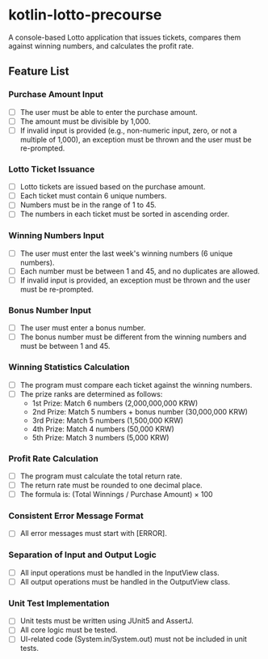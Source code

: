 # kotlin-lotto-precourse

A console-based Lotto application that issues tickets, compares them against winning numbers, and calculates the profit rate.

## Feature List

### Purchase Amount Input
- [ ] The user must be able to enter the purchase amount.
- [ ] The amount must be divisible by 1,000.
- [ ] If invalid input is provided (e.g., non-numeric input, zero, or not a multiple of 1,000), an exception must be thrown and the user must be re-prompted.

### Lotto Ticket Issuance
- [ ] Lotto tickets are issued based on the purchase amount.
- [ ] Each ticket must contain 6 unique numbers.
- [ ] Numbers must be in the range of 1 to 45.
- [ ] The numbers in each ticket must be sorted in ascending order.

### Winning Numbers Input
- [ ] The user must enter the last week's winning numbers (6 unique numbers).
- [ ] Each number must be between 1 and 45, and no duplicates are allowed.
- [ ] If invalid input is provided, an exception must be thrown and the user must be re-prompted.

### Bonus Number Input
- [ ] The user must enter a bonus number.
- [ ] The bonus number must be different from the winning numbers and must be between 1 and 45.

### Winning Statistics Calculation
- [ ] The program must compare each ticket against the winning numbers.
- [ ] The prize ranks are determined as follows:
    - 1st Prize: Match 6 numbers (2,000,000,000 KRW)
    - 2nd Prize: Match 5 numbers + bonus number (30,000,000 KRW)
    - 3rd Prize: Match 5 numbers (1,500,000 KRW)
    - 4th Prize: Match 4 numbers (50,000 KRW)
    - 5th Prize: Match 3 numbers (5,000 KRW)

### Profit Rate Calculation
- [ ] The program must calculate the total return rate.
- [ ] The return rate must be rounded to one decimal place.
- [ ] The formula is: (Total Winnings / Purchase Amount) × 100

###  Consistent Error Message Format
- [ ] All error messages must start with [ERROR].

### Separation of Input and Output Logic
- [ ] All input operations must be handled in the InputView class.
- [ ] All output operations must be handled in the OutputView class.

### Unit Test Implementation
- [ ] Unit tests must be written using JUnit5 and AssertJ.
- [ ] All core logic must be tested.
- [ ] UI-related code (System.in/System.out) must not be included in unit tests.